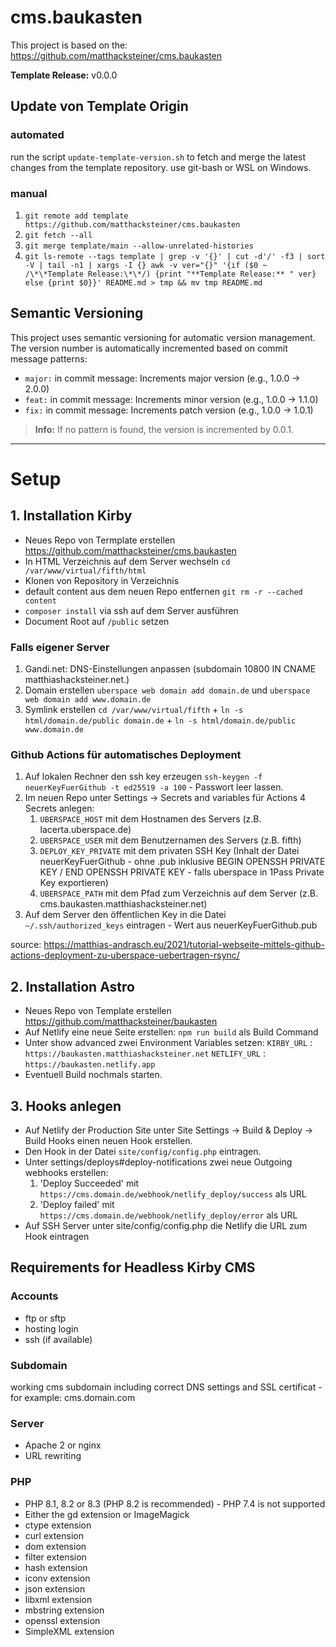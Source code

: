 # cms.baukasten

This project is based on the: https://github.com/matthacksteiner/cms.baukasten

**Template Release:** v0.0.0

## Update von Template Origin

### automated

run the script `update-template-version.sh` to fetch and merge the latest changes from the template repository.
use git-bash or WSL on Windows.

### manual

1. `git remote add template https://github.com/matthacksteiner/cms.baukasten`
2. `git fetch --all`
3. `git merge template/main --allow-unrelated-histories`
4. `git ls-remote --tags template | grep -v '{}' | cut -d'/' -f3 | sort -V | tail -n1 | xargs -I {} awk -v ver="{}" '{if ($0 ~ /\*\*Template Release:\*\*/) {print "**Template Release:** " ver} else {print $0}}' README.md > tmp && mv tmp README.md`

## Semantic Versioning

This project uses semantic versioning for automatic version management. The version number is automatically incremented based on commit message patterns:

- `major:` in commit message: Increments major version (e.g., 1.0.0 -> 2.0.0)
- `feat:` in commit message: Increments minor version (e.g., 1.0.0 -> 1.1.0)
- `fix:` in commit message: Increments patch version (e.g., 1.0.0 -> 1.0.1)

> **Info:** If no pattern is found, the version is incremented by 0.0.1.

---

# Setup

## 1. Installation Kirby

- Neues Repo von Termplate erstellen https://github.com/matthacksteiner/cms.baukasten
- In HTML Verzeichnis auf dem Server wechseln `cd /var/www/virtual/fifth/html`
- Klonen von Repository in Verzeichnis
- default content aus dem neuen Repo entfernen `git rm -r --cached content`
- `composer install` via ssh auf dem Server ausführen
- Document Root auf `/public` setzen

### Falls eigener Server

1. Gandi.net: DNS-Einstellungen anpassen (subdomain 10800 IN CNAME matthiashacksteiner.net.)
2. Domain erstellen `uberspace web domain add domain.de` und `uberspace web domain add www.domain.de`
3. Symlink erstellen `cd /var/www/virtual/fifth` + `ln -s html/domain.de/public domain.de` + `ln -s html/domain.de/public www.domain.de`

### Github Actions für automatisches Deployment

1. Auf lokalen Rechner den ssh key erzeugen `ssh-keygen -f neuerKeyFuerGithub -t ed25519 -a 100` - Passwort leer lassen.
2. Im neuen Repo unter Settings -> Secrets and variables für Actions 4 Secrets anlegen:
   1. `UBERSPACE_HOST` mit dem Hostnamen des Servers (z.B. lacerta.uberspace.de)
   2. `UBERSPACE_USER` mit dem Benutzernamen des Servers (z.B. fifth)
   3. `DEPLOY_KEY_PRIVATE` mit dem privaten SSH Key (Inhalt der Datei neuerKeyFuerGithub - ohne .pub inklusive BEGIN OPENSSH PRIVATE KEY / END OPENSSH PRIVATE KEY - falls uberspace in 1Pass Private Key exportieren)
   4. `UBERSPACE_PATH` mit dem Pfad zum Verzeichnis auf dem Server (z.B. cms.baukasten.matthiashacksteiner.net)
3. Auf dem Server den öffentlichen Key in die Datei `~/.ssh/authorized_keys` eintragen - Wert aus neuerKeyFuerGithub.pub

source: https://matthias-andrasch.eu/2021/tutorial-webseite-mittels-github-actions-deployment-zu-uberspace-uebertragen-rsync/

## 2. Installation Astro

- Neues Repo von Template erstellen https://github.com/matthacksteiner/baukasten
- Auf Netlify eine neue Seite erstellen: `npm run build` als Build Command
- Unter show advanced zwei Environment Variables setzen:
  `KIRBY_URL` : `https://baukasten.matthiashacksteiner.net`
  `NETLIFY_URL` : `https://baukasten.netlify.app`
- Eventuell Build nochmals starten.

## 3. Hooks anlegen

- Auf Netlify der Production Site unter Site Settings -> Build & Deploy -> Build Hooks einen neuen Hook erstellen.
- Den Hook in der Datei `site/config/config.php` eintragen.
- Unter settings/deploys#deploy-notifications zwei neue Outgoing webhooks erstellen:
  1. 'Deploy Succeeded' mit `https://cms.domain.de/webhook/netlify_deploy/success` als URL
  2. 'Deploy failed' mit `https://cms.domain.de/webhook/netlify_deploy/error` als URL
- Auf SSH Server unter site/config/config.php die Netlify die URL zum Hook eintragen

## Requirements for Headless Kirby CMS

### Accounts

- ftp or sftp
- hosting login
- ssh (if available)

### Subdomain

working cms subdomain including correct DNS settings and SSL certificat - for example: cms.domain.com

### Server

- Apache 2 or nginx
- URL rewriting

### PHP

- PHP 8.1, 8.2 or 8.3 (PHP 8.2 is recommended) - PHP 7.4 is not supported
- Either the gd extension or ImageMagick
- ctype extension
- curl extension
- dom extension
- filter extension
- hash extension
- iconv extension
- json extension
- libxml extension
- mbstring extension
- openssl extension
- SimpleXML extension
